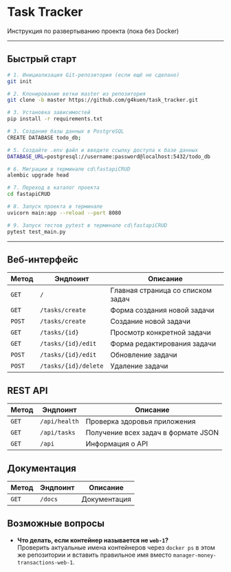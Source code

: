 # Task Tracker

Инструкция по развертыванию проекта (пока без Docker)

---

## Быстрый старт

```bash
# 1. Инициализация Git-репозитория (если ещё не сделано)
git init

# 2. Клонирование ветки master из репозитория
git clone -b master https://github.com/g4kuen/task_tracker.git

# 3. Установка зависимостей
pip install -r requirements.txt

# 3. Создание базы данных в PostgreSQL
CREATE DATABASE todo_db;

# 5. Создайте .env файл и введите ссылку доступа к базе данных
DATABASE_URL=postgresql://username:password@localhost:5432/todo_db

# 6. Миграции в терминале cd\fastapiCRUD
alembic upgrade head

# 7. Переход в каталог проекта
cd fastapiCRUD

# 8. Запуск проекта в терминале
uvicorn main:app --reload --port 8080

# 9. Запуск тестов pytest в терминале cd\fastapiCRUD
pytest test_main.py

```

---
## Веб-интерфейс

| Метод | Эндпоинт | Описание |
|-------|----------|----------|
| `GET` | `/` | Главная страница со списком задач |
| `GET` | `/tasks/create` | Форма создания новой задачи |
| `POST` | `/tasks/create` | Создание новой задачи |
| `GET` | `/tasks/{id}` | Просмотр конкретной задачи |
| `GET` | `/tasks/{id}/edit` | Форма редактирования задачи |
| `POST` | `/tasks/{id}/edit` | Обновление задачи |
| `POST` | `/tasks/{id}/delete` | Удаление задачи |

## REST API

| Метод | Эндпоинт | Описание |
|-------|----------|----------|
| `GET` | `/api/health` | Проверка здоровья приложения |
| `GET` | `/api/tasks` | Получение всех задач в формате JSON |
| `GET` | `/api` | Информация о API |

## Документация

| Метод | Эндпоинт | Описание     |
|-------|----------|--------------|
| `GET` | `/docs` | Документация |


## Возможные вопросы

- **Что делать, если контейнер называется не `web-1`?**  
  Проверить актуальные имена контейнеров через `docker ps` в этом же репозитории и вставить правильное имя вместо `manager-money-transactions-web-1`.
